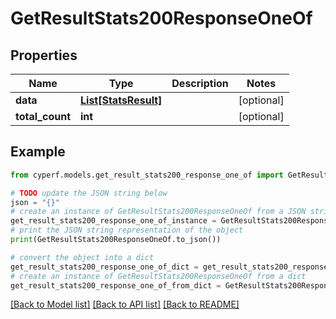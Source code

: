 # GetResultStats200ResponseOneOf


## Properties

Name | Type | Description | Notes
------------ | ------------- | ------------- | -------------
**data** | [**List[StatsResult]**](StatsResult.md) |  | [optional] 
**total_count** | **int** |  | [optional] 

## Example

```python
from cyperf.models.get_result_stats200_response_one_of import GetResultStats200ResponseOneOf

# TODO update the JSON string below
json = "{}"
# create an instance of GetResultStats200ResponseOneOf from a JSON string
get_result_stats200_response_one_of_instance = GetResultStats200ResponseOneOf.from_json(json)
# print the JSON string representation of the object
print(GetResultStats200ResponseOneOf.to_json())

# convert the object into a dict
get_result_stats200_response_one_of_dict = get_result_stats200_response_one_of_instance.to_dict()
# create an instance of GetResultStats200ResponseOneOf from a dict
get_result_stats200_response_one_of_from_dict = GetResultStats200ResponseOneOf.from_dict(get_result_stats200_response_one_of_dict)
```
[[Back to Model list]](../README.md#documentation-for-models) [[Back to API list]](../README.md#documentation-for-api-endpoints) [[Back to README]](../README.md)


